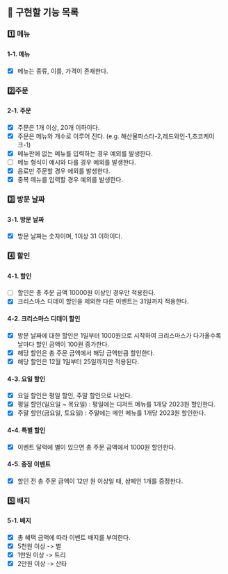 ## 🔧 구현할 기능 목록

### 1️⃣ 메뉴

#### 1-1. 메뉴

- [x] 메뉴는 종류, 이름, 가격이 존재한다.

### 2️⃣주문

#### 2-1. 주문

- [x] 주문은 1개 이상, 20개 이하이다.
- [x] 주문은 메뉴와 개수로 이루어 진다. (e.g. 해산물파스타-2,레드와인-1,초코케이크-1)
- [x] 메뉴판에 없는 메뉴를 입력하는 경우 예외를 발생한다.
- [ ] 메뉴 형식이 예시와 다를 경우 예외를 발생한다.
- [x] 음료만 주문할 경우 에외를 발생한다.
- [x] 중복 메뉴를 입력할 경우 예외를 발생한다.

### 3️⃣ 방문 날짜

#### 3-1. 방문 날짜

- [x] 방문 날짜는 숫자이며, 1이상 31 이하이다.

### 4️⃣ 할인

#### 4-1. 할인

- [ ] 할인은 총 주문 금액 10000원 이상인 경우만 적용한다.
- [x] 크리스마스 디데이 할인을 제외한 다른 이벤트는 31일까지 적용한다.

#### 4-2. 크리스마스 디데이 할인

- [x] 방문 날짜에 대한 할인은 1일부터 1000원으로 시작하여 크리스마스가 다가올수록 날마다 할인 금액이 100원 증가한다.
- [x] 해당 할인은 총 주문 금액에서 해당 금액만큼 할인한다.
- [x] 해당 할인은 12월 1일부터 25일까지만 적용된다.

#### 4-3. 요일 할인

- [x] 요일 할인은 평일 할인, 주말 할인으로 나뉜다.
- [x] 평일 할인(일요일 ~ 목요일) : 평일에는 디저트 메뉴를 1개당 2023원 할인한다.
- [x] 주말 할인(금요일, 토요일) : 주말에는 메인 메뉴를 1개당 2023원 할인한다.

#### 4-4. 특별 할인

- [x] 이벤트 달력에 별이 있으면 총 주문 금액에서 1000원 할인한다.

#### 4-5. 증정 이벤트

- [x] 할인 전 총 주문 금액이 12만 원 이상일 때, 샴페인 1개를 증정한다.

### 5️⃣ 배지

#### 5-1. 배지

- [x] 총 혜택 금액에 따라 이벤트 배지를 부여한다.
- [x] 5천원 이상 -> 별
- [x] 1만원 이상 -> 트리
- [x] 2만원 이상 -> 산타

